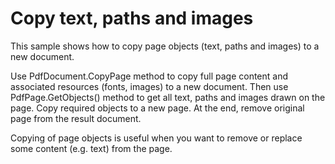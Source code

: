 # Copy text, paths and images
This sample shows how to copy page objects (text, paths and images) to a new document.

Use PdfDocument.CopyPage method to copy full page content and associated resources (fonts, images) to a new document. Then use PdfPage.GetObjects() method to get all text, paths and images drawn on the page. Copy required objects to a new page. At the end, remove original page from the result document.

Copying of page objects is useful when you want to remove or replace some content (e.g. text) from the page.